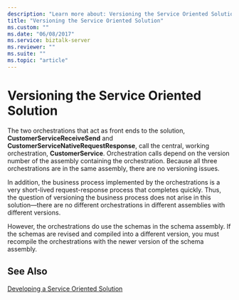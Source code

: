```yaml
---
description: "Learn more about: Versioning the Service Oriented Solution"
title: "Versioning the Service Oriented Solution"
ms.custom: ""
ms.date: "06/08/2017"
ms.service: biztalk-server
ms.reviewer: ""
ms.suite: ""
ms.topic: "article"
---
```

# Versioning the Service Oriented Solution
The two orchestrations that act as front ends to the solution, **CustomerServiceReceiveSend** and **CustomerServiceNativeRequestResponse**, call the central, working orchestration, **CustomerService**. Orchestration calls depend on the version number of the assembly containing the orchestration. Because all three orchestrations are in the same assembly, there are no versioning issues.  
  
 In addition, the business process implemented by the orchestrations is a very short-lived request-response process that completes quickly. Thus, the question of versioning the business process does not arise in this solution—there are no different orchestrations in different assemblies with different versions.  
  
 However, the orchestrations do use the schemas in the schema assembly. If the schemas are revised and compiled into a different version, you must recompile the orchestrations with the newer version of the schema assembly.  
  
## See Also  
 [Developing a Service Oriented Solution](../core/developing-a-service-oriented-solution.md)
